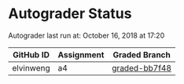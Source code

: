 # Autograder Status
Autograder last run at: October 16, 2018 at 17:20

| GitHub ID | Assignment | Graded Branch |
|-----------|------------|---------------|
| elvinweng | a4 | [graded-bb7f48](https://github.com/Fall2018COMP401-001/a4-elvinweng/tree/graded-bb7f48) | 

